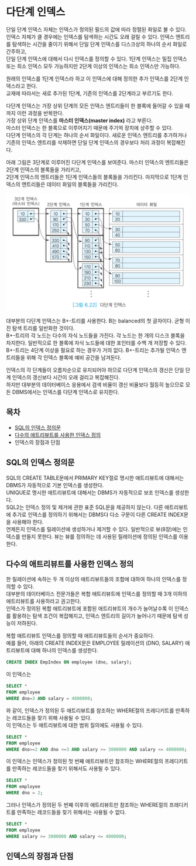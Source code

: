 # 다단계 인덱스

단일 단계 인덱스 자체는 인덱스가 정의된 필드의 값에 따라 정렬된 화일로 볼 수 있다.  
인덱스 자체가 클 경우에는 인덱스를 탐색하는 시간도 오래 걸릴 수 있다. 인덱스 엔트리를 탐색하는 시간을 줄이기 위해서 단일 단계 인덱스를 디스크상의 하나의 순서 화일로 간주하고,  
단일 단계 인덱스에 대해서 다시 인덱스를 정의할 수 있다. 1단계 인덱스는 밀집 인덱스 또는 희소 인덱스 모두 가능하지만 2단계 이상의 인덱스는 희소 인덱스만 가능하다.

원래의 인덱스를 1단계 인덱스라 하고 이 인덱스에 대해 정의한 추가 인덱스를 2단계 인덱스라고 한다.  
교재에 따라서는 새로 추가된 1단계, 기존의 인덱스를 2단계라고 부르기도 한다.

다단계 인덱스는 가장 상위 단계의 모든 인덱스 엔트리들이 한 블록에 들어갈 수 있을 때까지 이런 과정을 반복한다.  
가장 상위 단계 인덱스를 __마스터 인덱스(master index)__ 라고 부른다.  
마스터 인덱스는 한 블록으로 이루어지기 때문에 주기억 장치에 상주할 수 있다.  
다단계 인덱스의 각 단계는 하나의 순서 화일이다. 새로운 인덱스 엔트리를 추가하거나 기존의 인덱스 엔트리를 삭제하면 단일 단계 인덱스의 경우보다 처리 과정이 복잡해진다.

아래 그림은 3단계로 이루어진 다단계 인덱스를 보여준다. 마스터 인덱스의 엔트리들은 2단계 인덱스의 블록들을 가리키고,  
2단계 인덱스의 엔트리들은 1단계 인덱스들의 블록들을 가리킨다. 마지막으로 1단계 인덱스의 엔트리들은 데이터 화일의 블록들을 가리킨다.

![](./image/6-6/ex1.jpg)

대부분의 다단계 인덱스는 B+-트리를 사용한다. B는 balanced의 첫 글자이다. 균형 이진 탐색 트리를 일반화한 것이다.  
B+-트리의 각 노드는 다수의 자식 노드들을 가진다. 각 노드는 한 개의 디스크 블록을 차지한다. 일반적으로 한 블록에 자식 노드들에 대한 포인터를 수백 개 저장할 수 있다.  
B+-트리는 4단계 이상을 필요로 하는 경우가 거의 없다. B+-트리는 추가될 인덱스 엔트리들을 위해 각 인덱스 블록에 예비 공간을 남겨둔다.

인덱스의 각 단계들이 오름차순으로 유지되어야 하므로 다단계 인덱스의 갱신은 단일 단계 인덱스의 갱신보다 시간이 오래 걸리고 복잡해진다.  
하지만 대부분의 데이터베이스 응용에서 검색 비율이 갱신 비율보다 월등히 높으므로 모든 DBMS에서는 인덱스를 다단계 인덱스로 유지한다.



## 목차

- [SQL의 인덱스 정의문](#sql의-인덱스-정의문)
- [다수의 애트리뷰트를 사용한 인덱스 정의](#다수의-애트리뷰트를-사용한-인덱스-정의)
- 인덱스의 장점과 단점



## SQL의 인덱스 정의문

SQL의 CREATE TABLE문에서 PRIMARY KEY절로 명시한 애트리뷰트에 대해서는 DBMS가 자동적으로 기본 인덱스를 생성한다.  
UNIQUE로 명시한 애트리뷰트에 대해서는 DBMS가 자동적으로 보조 인덱스를 생성한다.  
SQL2는 인덱스 정의 및 제거에 관한 표준 SQL문을 제공하지 않는다. 다른 애트리뷰트에 추가로 인덱스를 정의하기 위해서는 DBMS다 다소 구문이 다른 CREATE INDEX문을 사용해야 한다.  
언제든지 인덱스를 릴레이션에 생성하거나 제거할 수 있다. 일반적으로 뷰(8장)에는 인덱스를 만들지 못한다. 뷰는 뷰를 정의하는 데 사용된 릴레이션에 정의된 인덱스를 이용한다.



## 다수의 애트리뷰트를 사용한 인덱스 정의

한 릴레이션에 속하는 두 개 이상의 애트리뷰트들의 조합에 대하여 하나의 인덱스를 정의할 수 있다.  
대부분의 데이터베이스 전문가들은 복합 애트리뷰트에 인덱스를 정의할 때 3개 이하의 애트리뷰트를 사용하라고 권고한다.  
인덱스가 정의된 복합 애트리뷰트에 포함된 애트리뷰트의 개수가 늘어날수록 이 인덱스를 활용하는 탐색 조건이 복잡해지고, 인덱스 엔트리의 길이가 늘어나기 때문에 탐색 성능이 저하된다.

복합 애트리뷰트 인덱스를 정의할 때 애트리뷰트들의 순서가 중요하다.  
예를 들어, 아래의 CREATE INDEX문은 EMPLOYEE 릴레이션의 (DNO, SALARY) 애트리뷰트에 대해 하나의 인덱스를 생성한다.

```sql
CREATE INDEX EmpIndex ON employee (dno, salary);
```

이 인덱스는

```sql
SELECT *
FROM employee
WHERE dno=3 AND salary = 4000000;
```

와 같이, 인덱스가 정의된 두 애트리뷰트를 참조하는 WHERE절의 프레디키트를 만족하는 레코드들을 찾기 위해 사용될 수 있다.  
이 인덱스는 두 애트리뷰트에 대한 범위 질의에도 사용될 수 있다.

```sql
SELECT *
FROM employee
WHERE dno>=2 AND dno <=3 AND salary >= 3000000 AND salary <= 4000000;
```

이 인덱스는 인덱스가 정의된 첫 번째 애트리뷰트만 참조하는 WHERE절의 프레디키트를 만족하는 레코드들을 찾기 위해서도 사용될 수 있다.

```sql
SELECT *
FROM employee
WHERE dno = 2;
```

그러나 인덱스가 정의된 두 번째 이후의 애트리뷰트만 참조하는 WHERE절의 프레디키트를 만족하는 레코드들을 찾기 위해서는 사용될 수 없다.

```sql
SELECT *
FROM employee
WHERE salary >= 3000000 AND salary <= 4000000;
```



## 인덱스의 장점과 단점

